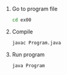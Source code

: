 1. Go to program file 
    ```bash
	cd ex00
    ```
2. Compile 
    ```bash
	javac Program.java
    ```
3. Run program
    ```bash
	java Program
    ```
